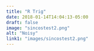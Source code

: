 ```yaml
---
title: "R Trig"
date: 2018-01-14T14:04:13-05:00
draft: false
image: "sincostest2.png"
alt: "Noisy"
link1: "images/sincostest2.png"
---
```


